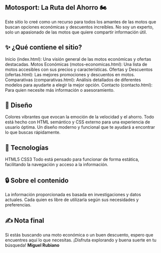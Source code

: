 ## Motosport: La Ruta del Ahorro 🏍️
Este sitio lo creé como un recurso para todos los amantes de las motos que buscan opciones económicas y descuentos increíbles. No soy un experto, solo un apasionado de las motos que quiere compartir información útil.
## ✨ ¿Qué contiene el sitio?
Inicio (index.html): Una visión general de las motos económicas y ofertas destacadas.
Motos Económicas (motos-economicas.html): Una lista de motos accesibles con sus precios y características.
Ofertas y Descuentos (ofertas.html): Las mejores promociones y descuentos en motos.
Comparativas (comparativas.html): Análisis detallados de diferentes modelos para ayudarte a elegir la mejor opción.
Contacto (contacto.html): Para quien necesite más información o asesoramiento.
## 🎨 Diseño
Colores vibrantes que evocan la emoción de la velocidad y el ahorro.
Todo está hecho con HTML semántico y CSS externo para una experiencia de usuario óptima.
Un diseño moderno y funcional que te ayudará a encontrar lo que buscas rápidamente.
## 🔧 Tecnologías
HTML5
CSS3
Todo está pensado para funcionar de forma estática, facilitando la navegación y acceso a la información.
## 🔒 Sobre el contenido
La información proporcionada es basada en investigaciones y datos actuales. Cada quien es libre de utilizarla según sus necesidades y preferencias.
## ✍️ Nota final
Si estás buscando una moto económica o un buen descuento, espero que encuentres aquí lo que necesitas. ¡Disfruta explorando y buena suerte en tu búsqueda!
 **Miguel Rubiano**
